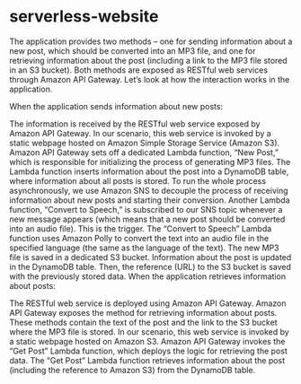 # serverless-website
The application provides two methods – one for sending information about a new post, which should be converted into an MP3 file, and one for retrieving information about the post (including a link to the MP3 file stored in an S3 bucket). Both methods are exposed as RESTful web services through Amazon API Gateway. Let’s look at how the interaction works in the application.


When the application sends information about new posts:

The information is received by the RESTful web service exposed by Amazon API Gateway. In our scenario, this web service is invoked by a static webpage hosted on Amazon Simple Storage Service (Amazon S3).
Amazon API Gateway sets off a dedicated Lambda function, “New Post,” which is responsible for initializing the process of generating MP3 files.
The Lambda function inserts information about the post into a DynamoDB table, where information about all posts is stored.
To run the whole process asynchronously, we use Amazon SNS to decouple the process of receiving information about new posts and starting their conversion.
Another Lambda function, “Convert to Speech,” is subscribed to our SNS topic whenever a new message appears (which means that a new post should be converted into an audio file). This is the trigger.
The “Convert to Speech” Lambda function uses Amazon Polly to convert the text into an audio file in the specified language (the same as the language of the text).
The new MP3 file is saved in a dedicated S3 bucket.
Information about the post is updated in the DynamoDB table. Then, the reference (URL) to the S3 bucket is saved with the previously stored data.
When the application retrieves information about posts:

The RESTful web service is deployed using Amazon API Gateway. Amazon API Gateway exposes the method for retrieving information about posts. These methods contain the text of the post and the link to the S3 bucket where the MP3 file is stored. In our scenario, this web service is invoked by a static webpage hosted on Amazon S3.
Amazon API Gateway invokes the “Get Post” Lambda function, which deploys the logic for retrieving the post data.
The “Get Post” Lambda function retrieves information about the post (including the reference to Amazon S3) from the DynamoDB table.
